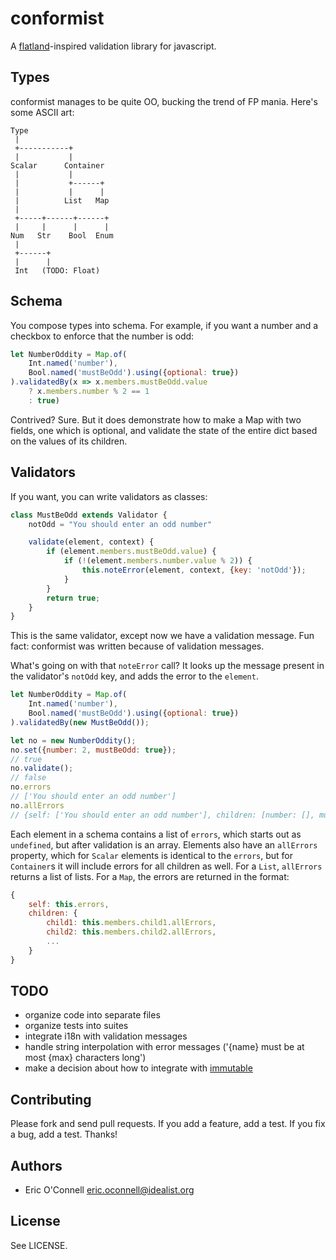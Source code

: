 # conformist

A [flatland](http://discorporate.us/projects/flatland/)-inspired validation library for javascript.

## Types

conformist manages to be quite OO, bucking the trend of FP mania. Here's some ASCII art:

```
Type
 |
 +-----------+
 |           |
Scalar      Container
 |           |
 |           +------+
 |           |      |
 |          List   Map
 |
 +-----+------+------+
 |     |      |      |
Num   Str    Bool  Enum
 |
 +------+
 |      |
 Int   (TODO: Float)
```

## Schema

You compose types into schema. For example, if you want a number and a checkbox to enforce that the number is odd:

```js
let NumberOddity = Map.of(
    Int.named('number'),
    Bool.named('mustBeOdd').using({optional: true})
).validatedBy(x => x.members.mustBeOdd.value
    ? x.members.number % 2 == 1
    : true)
```

Contrived? Sure. But it does demonstrate how to make a Map with two fields, one which is optional, and validate the state of the entire dict based on the values of its children.

## Validators

If you want, you can write validators as classes:

```js
class MustBeOdd extends Validator {
    notOdd = "You should enter an odd number"

    validate(element, context) {
        if (element.members.mustBeOdd.value) {
            if (!(element.members.number.value % 2)) {
                this.noteError(element, context, {key: 'notOdd'});
            }
        }
        return true;
    }
}
```

This is the same validator, except now we have a validation message. Fun fact: conformist was written because of validation messages.

What's going on with that `noteError` call? It looks up the message present in the validator's `notOdd` key, and adds the error to the `element`.

```js
let NumberOddity = Map.of(
    Int.named('number'),
    Bool.named('mustBeOdd').using({optional: true})
).validatedBy(new MustBeOdd());

let no = new NumberOddity();
no.set({number: 2, mustBeOdd: true});
// true
no.validate();
// false
no.errors
// ['You should enter an odd number']
no.allErrors
// {self: ['You should enter an odd number'], children: [number: [], mustBeOdd: []]}
```

Each element in a schema contains a list of `errors`, which starts out as `undefined`, but after validation is an array. Elements also have an `allErrors` property, which for `Scalar` elements is identical to the `errors`, but for `Container`s it will include errors for all children as well. For a `List`, `allErrors` returns a list of lists. For a `Map`, the errors are returned in the format:

```js
{
    self: this.errors,
    children: {
        child1: this.members.child1.allErrors,
        child2: this.members.child2.allErrors,
        ...
    }
}
```

## TODO

- organize code into separate files
- organize tests into suites
- integrate i18n with validation messages
- handle string interpolation with error messages ('{name} must be at most {max} characters long')
- make a decision about how to integrate with [immutable](https://github.com/facebook/immutable-js)

## Contributing

Please fork and send pull requests. If you add a feature, add a test. If you fix a bug, add a test. Thanks!

## Authors

- Eric O'Connell <eric.oconnell@idealist.org>

## License

See LICENSE.
